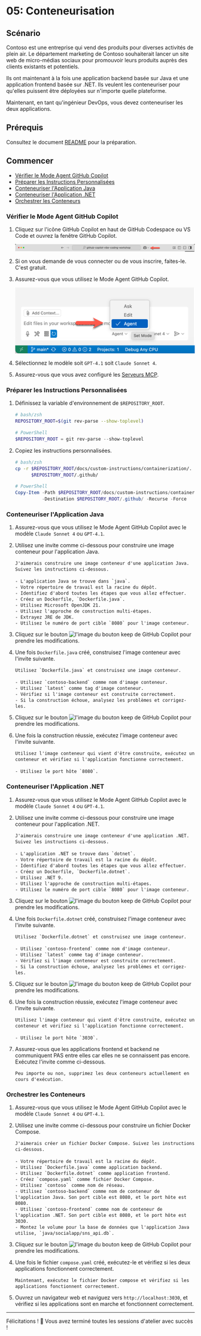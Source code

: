 # 05: Conteneurisation

## Scénario

Contoso est une entreprise qui vend des produits pour diverses activités de plein air. Le département marketing de Contoso souhaiterait lancer un site web de micro-médias sociaux pour promouvoir leurs produits auprès des clients existants et potentiels.

Ils ont maintenant à la fois une application backend basée sur Java et une application frontend basée sur .NET. Ils veulent les conteneuriser pour qu'elles puissent être déployées sur n'importe quelle plateforme.

Maintenant, en tant qu'ingénieur DevOps, vous devez conteneuriser les deux applications.

## Prérequis

Consultez le document [README](../README.md) pour la préparation.

## Commencer

- [Vérifier le Mode Agent GitHub Copilot](#vérifier-le-mode-agent-github-copilot)
- [Préparer les Instructions Personnalisées](#préparer-les-instructions-personnalisées)
- [Conteneuriser l'Application Java](#conteneuriser-lapplication-java)
- [Conteneuriser l'Application .NET](#conteneuriser-lapplication-net)
- [Orchestrer les Conteneurs](#orchestrer-les-conteneurs)

### Vérifier le Mode Agent GitHub Copilot

1. Cliquez sur l'icône GitHub Copilot en haut de GitHub Codespace ou VS Code et ouvrez la fenêtre GitHub Copilot.

   ![Ouvrir GitHub Copilot Chat](../../../docs/images/setup-02.png)

1. Si on vous demande de vous connecter ou de vous inscrire, faites-le. C'est gratuit.
1. Assurez-vous que vous utilisez le Mode Agent GitHub Copilot.

   ![Mode Agent GitHub Copilot](../../../docs/images/setup-03.png)

1. Sélectionnez le modèle soit `GPT-4.1` soit `Claude Sonnet 4`.
1. Assurez-vous que vous avez configuré les [Serveurs MCP](./00-setup.md#configurer-les-serveurs-mcp).

### Préparer les Instructions Personnalisées

1. Définissez la variable d'environnement de `$REPOSITORY_ROOT`.

   ```bash
   # bash/zsh
   REPOSITORY_ROOT=$(git rev-parse --show-toplevel)
   ```

   ```powershell
   # PowerShell
   $REPOSITORY_ROOT = git rev-parse --show-toplevel
   ```

1. Copiez les instructions personnalisées.

    ```bash
    # bash/zsh
    cp -r $REPOSITORY_ROOT/docs/custom-instructions/containerization/. \
          $REPOSITORY_ROOT/.github/
    ```

    ```powershell
    # PowerShell
    Copy-Item -Path $REPOSITORY_ROOT/docs/custom-instructions/containerization/* `
              -Destination $REPOSITORY_ROOT/.github/ -Recurse -Force
    ```

### Conteneuriser l'Application Java

1. Assurez-vous que vous utilisez le Mode Agent GitHub Copilot avec le modèle `Claude Sonnet 4` ou `GPT-4.1`.
1. Utilisez une invite comme ci-dessous pour construire une image conteneur pour l'application Java.

    ```text
    J'aimerais construire une image conteneur d'une application Java. Suivez les instructions ci-dessous.

    - L'application Java se trouve dans `java`.
    - Votre répertoire de travail est la racine du dépôt.
    - Identifiez d'abord toutes les étapes que vous allez effectuer.
    - Créez un Dockerfile, `Dockerfile.java`.
    - Utilisez Microsoft OpenJDK 21.
    - Utilisez l'approche de construction multi-étapes.
    - Extrayez JRE de JDK.
    - Utilisez le numéro de port cible `8080` pour l'image conteneur.
    ```

1. Cliquez sur le bouton ![l'image du bouton keep](https://img.shields.io/badge/keep-blue) de GitHub Copilot pour prendre les modifications.

1. Une fois `Dockerfile.java` créé, construisez l'image conteneur avec l'invite suivante.

    ```text
    Utilisez `Dockerfile.java` et construisez une image conteneur.

    - Utilisez `contoso-backend` comme nom d'image conteneur.
    - Utilisez `latest` comme tag d'image conteneur.
    - Vérifiez si l'image conteneur est construite correctement.
    - Si la construction échoue, analysez les problèmes et corrigez-les.
    ```

1. Cliquez sur le bouton ![l'image du bouton keep](https://img.shields.io/badge/keep-blue) de GitHub Copilot pour prendre les modifications.

1. Une fois la construction réussie, exécutez l'image conteneur avec l'invite suivante.

    ```text
    Utilisez l'image conteneur qui vient d'être construite, exécutez un conteneur et vérifiez si l'application fonctionne correctement.
    
    - Utilisez le port hôte `8080`.
    ```

### Conteneuriser l'Application .NET

1. Assurez-vous que vous utilisez le Mode Agent GitHub Copilot avec le modèle `Claude Sonnet 4` ou `GPT-4.1`.
1. Utilisez une invite comme ci-dessous pour construire une image conteneur pour l'application .NET.

    ```text
    J'aimerais construire une image conteneur d'une application .NET. Suivez les instructions ci-dessous.

    - L'application .NET se trouve dans `dotnet`.
    - Votre répertoire de travail est la racine du dépôt.
    - Identifiez d'abord toutes les étapes que vous allez effectuer.
    - Créez un Dockerfile, `Dockerfile.dotnet`.
    - Utilisez .NET 9.
    - Utilisez l'approche de construction multi-étapes.
    - Utilisez le numéro de port cible `8080` pour l'image conteneur.
    ```

1. Cliquez sur le bouton ![l'image du bouton keep](https://img.shields.io/badge/keep-blue) de GitHub Copilot pour prendre les modifications.

1. Une fois `Dockerfile.dotnet` créé, construisez l'image conteneur avec l'invite suivante.

    ```text
    Utilisez `Dockerfile.dotnet` et construisez une image conteneur.

    - Utilisez `contoso-frontend` comme nom d'image conteneur.
    - Utilisez `latest` comme tag d'image conteneur.
    - Vérifiez si l'image conteneur est construite correctement.
    - Si la construction échoue, analysez les problèmes et corrigez-les.
    ```

1. Cliquez sur le bouton ![l'image du bouton keep](https://img.shields.io/badge/keep-blue) de GitHub Copilot pour prendre les modifications.

1. Une fois la construction réussie, exécutez l'image conteneur avec l'invite suivante.

    ```text
    Utilisez l'image conteneur qui vient d'être construite, exécutez un conteneur et vérifiez si l'application fonctionne correctement.
    
    - Utilisez le port hôte `3030`.
    ```

1. Assurez-vous que les applications frontend et backend ne communiquent PAS entre elles car elles ne se connaissent pas encore. Exécutez l'invite comme ci-dessous.

    ```text
    Peu importe ou non, supprimez les deux conteneurs actuellement en cours d'exécution.
    ```

### Orchestrer les Conteneurs

1. Assurez-vous que vous utilisez le Mode Agent GitHub Copilot avec le modèle `Claude Sonnet 4` ou `GPT-4.1`.
1. Utilisez une invite comme ci-dessous pour construire un fichier Docker Compose.

    ```text
    J'aimerais créer un fichier Docker Compose. Suivez les instructions ci-dessous.
    
    - Votre répertoire de travail est la racine du dépôt.
    - Utilisez `Dockerfile.java` comme application backend.
    - Utilisez `Dockerfile.dotnet` comme application frontend.
    - Créez `compose.yaml` comme fichier Docker Compose.
    - Utilisez `contoso` comme nom de réseau.
    - Utilisez `contoso-backend` comme nom de conteneur de l'application Java. Son port cible est 8080, et le port hôte est 8080.
    - Utilisez `contoso-frontend` comme nom de conteneur de l'application .NET. Son port cible est 8080, et le port hôte est 3030.
    - Montez le volume pour la base de données que l'application Java utilise, `java/socialapp/sns_api.db`.
    ```

1. Cliquez sur le bouton ![l'image du bouton keep](https://img.shields.io/badge/keep-blue) de GitHub Copilot pour prendre les modifications.

1. Une fois le fichier `compose.yaml` créé, exécutez-le et vérifiez si les deux applications fonctionnent correctement.

    ```text
    Maintenant, exécutez le fichier Docker compose et vérifiez si les applications fonctionnent correctement.
    ```

1. Ouvrez un navigateur web et naviguez vers `http://localhost:3030`, et vérifiez si les applications sont en marche et fonctionnent correctement.

---

Félicitations ! 🎉 Vous avez terminé toutes les sessions d'atelier avec succès !